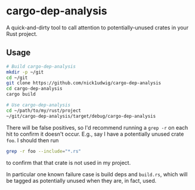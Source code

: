# cargo-dep-analysis

A quick-and-dirty tool to call attention to potentially-unused crates in your Rust project.

## Usage

```bash
# Build cargo-dep-analysis
mkdir -p ~/git
cd ~/git
git clone https://github.com/nick1udwig/cargo-dep-analysis
cd cargo-dep-analysis
cargo build

# Use cargo-dep-analysis
cd ~/path/to/my/rust/project
~/git/cargo-dep-analysis/target/debug/cargo-dep-analysis
```

There will be false positives, so I'd recommend running a `grep -r` on each hit to confirm it doesn't occur.
E.g., say I have a potentially unused crate `foo`.
I should then run
```bash
grep -r foo --include="*.rs"
```
to confirm that that crate is not used in my project.

In particular one known failure case is build deps and `build.rs`, which will be tagged as potentially unused when they are, in fact, used.
